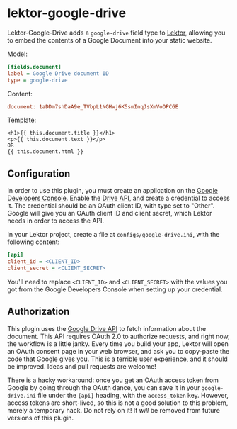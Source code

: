 # lektor-google-drive

Lektor-Google-Drive adds a `google-drive` field type to
[Lektor](https://www.getlektor.com/), allowing you to embed the contents of
a Google Document into your static website.

Model:
```ini
[fields.document]
label = Google Drive document ID
type = google-drive
```

Content:
```ini
document: 1aDDm7shDaA9e_TVbpL1NGHwj6K5smInqJsXmVoOPCGE
```

Template:
```jinja
<h1>{{ this.document.title }}</h1>
<p>{{ this.document.text }}</p>
OR
{{ this.document.html }}
```

## Configuration

In order to use this plugin, you must create an application on the
[Google Developers Console](https://console.developers.google.com/). Enable
the [Drive API](https://console.developers.google.com/apis/api/drive),
and create a credential to access it. The credential should be an OAuth client
ID, with type set to "Other". Google will give you an OAuth client ID and
client secret, which Lektor needs in order to access the API.

In your Lektor project, create a file at `configs/google-drive.ini`, with
the following content:

```ini
[api]
client_id = <CLIENT_ID>
client_secret = <CLIENT_SECRET>
```

You'll need to replace `<CLIENT_ID>` and `<CLIENT_SECRET>` with the values you
got from the Google Developers Console when setting up your credential.

## Authorization

This plugin uses the [Google Drive API](https://developers.google.com/drive/v3/web/about-sdk)
to fetch information about the document. This API requires OAuth 2.0 to
authorize requests, and right now, the workflow is a little janky. Every time
you build your app, Lektor will open an OAuth consent page in your web browser,
and ask you to copy-paste the code that Google gives you. This is a terrible
user experience, and it should be improved. Ideas and pull requests are welcome!

There is a hacky workaround: once you get an OAuth access token from Google
by going through the OAuth dance, you can save it in your `google-drive.ini`
file under the `[api]` heading, with the `access_token` key. However, access
tokens are short-lived, so this is not a good solution to this problem, merely
a temporary hack. Do not rely on it! It *will* be removed from future versions
of this plugin.
